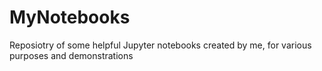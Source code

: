 # MyNotebooks
Reposiotry of some helpful Jupyter notebooks created by me, for various purposes and demonstrations
